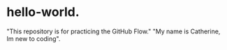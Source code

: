 # hello-world.
"This repository is for practicing the GitHub Flow."
"My name is Catherine, Im new to coding".
